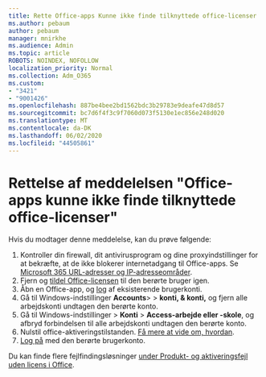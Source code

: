 ```yaml
---
title: Rette Office-apps Kunne ikke finde tilknyttede office-licenser
ms.author: pebaum
author: pebaum
manager: mnirkhe
ms.audience: Admin
ms.topic: article
ROBOTS: NOINDEX, NOFOLLOW
localization_priority: Normal
ms.collection: Adm_O365
ms.custom:
- "3421"
- "9001426"
ms.openlocfilehash: 887be4bee2bd1562bdc3b29783e9deafe47d8d57
ms.sourcegitcommit: bc7d6f4f3c9f7060d073f5130e1ec856e248d020
ms.translationtype: MT
ms.contentlocale: da-DK
ms.lasthandoff: 06/02/2020
ms.locfileid: "44505861"
---
```

# <a name="fixing-the-office-apps-couldnt-find-office-licenses-associated-message"></a>Rettelse af meddelelsen "Office-apps kunne ikke finde tilknyttede office-licenser"

Hvis du modtager denne meddelelse, kan du prøve følgende:

1. Kontroller din firewall, dit antivirusprogram og dine proxyindstillinger for at bekræfte, at de ikke blokerer internetadgang til Office-apps. Se [Microsoft 365 URL-adresser og IP-adresseområder](https://docs.microsoft.com/office365/enterprise/urls-and-ip-address-ranges).
2. Fjern og [tildel Office-licensen](https://docs.microsoft.com/microsoft-365/admin/manage/assign-licenses-to-users) til den berørte bruger igen. 
3. Åbn en Office-app, og [log](https://support.office.com/article/5a20dc11-47e9-4b6f-945d-478cb6d92071) af eksisterende brugerkonti.
4. Gå til Windows-indstillinger **Accounts**>  >  **konti, & konti,** og fjern alle arbejdskonti undtagen den berørte konto.
5. Gå til Windows-indstillinger > **Konti**  >  **Access-arbejde eller -skole**, og afbryd forbindelsen til alle arbejdskonti undtagen den berørte konto.
6. Nulstil office-aktiveringstilstanden. [Få mere at vide om, hvordan](https://docs.microsoft.com/office365/troubleshoot/activation/reset-office-365-proplus-activation-state).
7. [Log på](https://support.office.com/article/628ea040-f265-49de-b986-be09c3ebf8a9) med den berørte brugerkonto.

Du kan finde flere fejlfindingsløsninger [under Produkt- og aktiveringsfejl uden licens i Office](https://support.office.com/Article/0d23d3c0-c19c-4b2f-9845-5344fedc4380).